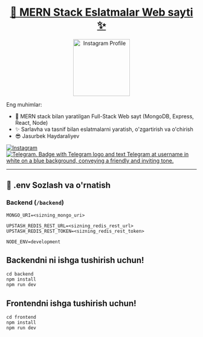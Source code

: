 <h1 align="center">
  <a href="https://eslatmalar-mern.onrender.com/">📝 MERN Stack Eslatmalar Web sayti ✨</a>
</h1>

<p align="center">
  <a href="https://instagram.com/jasurbekdev" target="_blank">
    <img src="https://instagram.ftas2-2.fna.fbcdn.net/v/t51.2885-19/455759700_390556383711007_2958875798354128723_n.jpg?stp=dst-jpg_s150x150_tt6&efg=eyJ2ZW5jb2RlX3RhZyI6InByb2ZpbGVfcGljLmRqYW5nby4xMDgwLmMyIn0&_nc_ht=instagram.ftas2-2.fna.fbcdn.net&_nc_cat=107&_nc_oc=Q6cZ2QE-3S8Lp9vCuzxm7RnbzDrltcKuHC2Odzogt1BgBWju6aBJkiCd7QRA4HRi9EGCdSQZZxU8fDUZN8d4wajlvQb-&_nc_ohc=VhQnna3IqAgQ7kNvwEMSQkJ&_nc_gid=H4eodMRB9WFqZANJ4VHyJA&edm=AP4sbd4BAAAA&ccb=7-5&oh=00_AfTG0j10i4kxa2R8zcd63YjS8MZiOBtCErs4GyAewkeIQA&oe=689587CB&_nc_sid=7a9f4b" alt="Instagram Profile" width="150" />
  </a>
</p>


Eng muhimlar:

- 🧱 MERN stack bilan yaratilgan Full-Stack Web sayt (MongoDB, Express, React, Node)
- ✨ Sarlavha va tasnif bilan eslatmalarni yaratish, o'zgartirish va o'chirish
- 😎 Jasurbek Haydaraliyev

[![Instagram](https://img.shields.io/badge/Instagram-@jasurbek__coder-833AB4?style=flat&logo=instagram&logoColor=white)](https://www.instagram.com/jasurbek__coder?utm_source=ig_web_button_share_sheet&igsh=ZDNlZDc0MzIxNw==)<br>
[![Telegram. Badge with Telegram logo and text Telegram at username in white on a blue background, conveying a friendly and inviting tone.](https://img.shields.io/badge/Telegram-@it_zona_one-0088cc?style=flat&logo=telegram&logoColor=white)](https://t.me/it_zona_one)


---

## 🧪 .env Sozlash va o'rnatish

### Backend (`/backend`)

```
MONGO_URI=<sizning_mongo_uri>

UPSTASH_REDIS_REST_URL=<sizning_redis_rest_url>
UPSTASH_REDIS_REST_TOKEN=<sizning_redis_rest_token>

NODE_ENV=development
```

## Backendni ni ishga tushirish uchun!

```
cd backend
npm install
npm run dev
```

## Frontendni ishga tushirish uchun!

```
cd frontend
npm install
npm run dev
```
